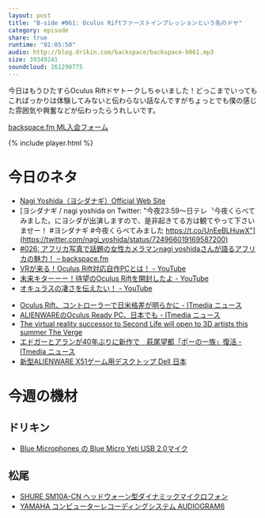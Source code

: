 ```yaml
---
layout: post
title: "B-side #061: Oculus Riftファーストインプレッションという名のドヤ"
category: episode
share: true
runtime: "01:05:50"
audio: http://blog.drikin.com/backspace/backspace-b061.mp3
size: 39349241
soundcloud: 261290775
---
```

今日はもうひたすらOculus Riftドヤトークしちゃいました！どっこまでいってもこればっかりは体験してみないと伝わらない話なんですがちょっとでも僕の感じた雰囲気や興奮などが伝わったらうれしいです。

[backspace.fm ML入会フォーム](http://backspace.us11.list-manage.com/subscribe?u=09c933bd3997c1d16dbed156a&id=84b6529b91)

{% include player.html %}

# 今日のネタ

* [Nagi Yoshida（ヨシダナギ）Official Web Site](http://nagi-yoshida.com/wordpress/)
* [ヨシダナギ / nagi yoshida on Twitter: "今夜23:59〜日テレ〝今夜くらべてみました〟にヨシダが出演しますので、是非起きてる方は観てやって下さいませー！ #ヨシダナギ #今夜くらべてみました https://t.co/UnEeBLHuwX"](https://twitter.com/nagi_yoshida/status/724966019169587200)
* [#026: アフリカ写真で話題の女性カメラマンnagi yoshidaさんが語るアフリカの魅力！ – backspace.fm](http://backspace.fm/episode/026/)
* [VRが来る！Oculus Rift対応自作PCとは！ - YouTube](https://www.youtube.com/watch?v=aOgItTi5fSA)
* [未来キターーー！待望のOculus Riftを開封したよ - YouTube](https://www.youtube.com/watch?v=4onAw1MKc-M)
* [オキュラスの凄さを伝えたい！ - YouTube](https://www.youtube.com/watch?v=21XDBek9Qdk)
- [Oculus Rift、コントローラーで日米格差が明らかに - ITmedia ニュース](http://www.itmedia.co.jp/news/articles/1604/26/news117.html)
- [ALIENWAREのOculus Ready PC、日本でも - ITmedia ニュース](http://www.itmedia.co.jp/news/articles/1604/26/news157.html)
- [The virtual reality successor to Second Life will open to 3D artists this summer  The Verge](http://www.theverge.com/2016/4/26/11502888/linden-lab-project-sansar-vr-early-applications-open)
- [エドガーとアランが40年ぶりに新作で　萩尾望都「ポーの一族」復活 - ITmedia ニュース](http://www.itmedia.co.jp/news/articles/1604/28/news094.html)
- [新型ALIENWARE X51ゲーム用デスクトップ  Dell 日本](http://www.dell.com/jp/p/alienware-x51-r3/pd?oc=CAAAWX125ORJP&model_id=alienware-x51-r3)

# 今週の機材

## ドリキン
* [Blue Microphones の Blue Micro Yeti USB 2.0マイク](http://amzn.to/1QWLhTS)

## 松尾
* [SHURE  SM10A-CN ヘッドウォーン型ダイナミックマイクロフォン](http://amzn.to/1LXIGkV) 
* [YAMAHA コンピューターレコーディングシステム AUDIOGRAM6](http://amzn.to/1Rsyq5W)
